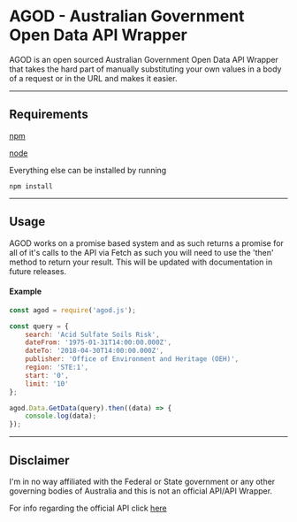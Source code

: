 # AGOD - Australian Government Open Data API Wrapper

AGOD is an open sourced Australian Government Open Data API Wrapper that takes the hard part of manually substituting your own values in a body of a request or in the URL and makes it easier.

---

## Requirements

[npm](https://www.npmjs.com/)

[node](https://nodejs.org/en/)

Everything else can be installed by running 
```
npm install
```

---

## Usage

AGOD works on a promise based system and as such returns a promise for all of it's calls to the API via Fetch as such you will need to use the 'then' method to return your result. This will be updated with documentation in future releases.

#### Example

``` javascript
const agod = require('agod.js');

const query = {
	search: 'Acid Sulfate Soils Risk',
	dateFrom: '1975-01-31T14:00:00.000Z',
	dateTo: '2018-04-30T14:00:00.000Z',
	publisher: 'Office of Environment and Heritage (OEH)',
	region: 'STE:1',
	start: '0',
	limit: '10'
};

agod.Data.GetData(query).then((data) => {
	console.log(data);
});
```
---

## Disclaimer

I'm in no way affiliated with the Federal or State government or any other governing bodies of Australia and this is not an official API/API Wrapper.

For info regarding the official API click [here](https://data.gov.au/api/v0/apidocs/index.html)